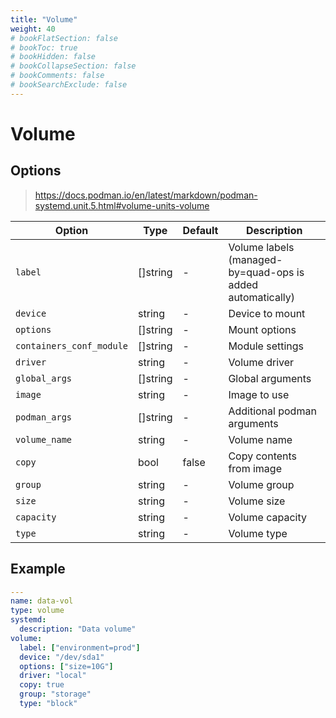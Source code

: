 ```yaml
---
title: "Volume"
weight: 40
# bookFlatSection: false
# bookToc: true
# bookHidden: false
# bookCollapseSection: false
# bookComments: false
# bookSearchExclude: false
---
```


# Volume

## Options

> https://docs.podman.io/en/latest/markdown/podman-systemd.unit.5.html#volume-units-volume

| Option | Type | Default | Description |
|--------|------|---------|-------------|
| `label` | []string | - | Volume labels (managed-by=quad-ops is added automatically) |
| `device` | string | - | Device to mount |
| `options` | []string | - | Mount options |
| `containers_conf_module` | []string | - | Module settings |
| `driver` | string | - | Volume driver |
| `global_args` | []string | - | Global arguments |
| `image` | string | - | Image to use |
| `podman_args` | []string | - | Additional podman arguments |
| `volume_name` | string | - | Volume name |
| `copy` | bool | false | Copy contents from image |
| `group` | string | - | Volume group |
| `size` | string | - | Volume size |
| `capacity` | string | - | Volume capacity |
| `type` | string | - | Volume type |

## Example

```yaml
---
name: data-vol
type: volume
systemd:
  description: "Data volume"
volume:
  label: ["environment=prod"]
  device: "/dev/sda1"
  options: ["size=10G"]
  driver: "local"
  copy: true
  group: "storage"
  type: "block"
```